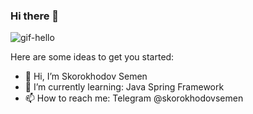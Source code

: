 ### Hi there 👋

![gif-hello](https://github.com/SkorokhodovSemen/SkorokhodovSemen/assets/80544964/93a2d289-4194-4fd3-82f0-8542999fd046)

Here are some ideas to get you started:
- 👋 Hi, I’m Skorokhodov Semen
- 🌱 I’m currently learning:
  Java
  Spring Framework
- 📫 How to reach me: 
Telegram @skorokhodovsemen

